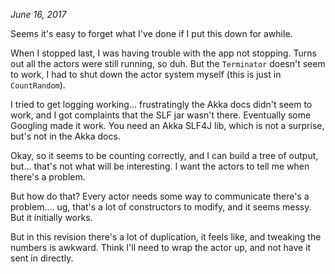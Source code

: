 
*June 16, 2017*

Seems it's easy to forget what I've done if I put this down for awhile.

When I stopped last, I was having trouble with the app not stopping.  Turns out all the actors were still running, so duh.  But the `Terminator` doesn't seem to work, I had to shut down the actor system myself (this is just in `CountRandom`).

I tried to get logging working... frustratingly the Akka docs didn't seem to work, and I got complaints that the SLF jar wasn't there.  Eventually some Googling made it work. You need an Akka SLF4J lib, which is not a surprise, but's not in the Akka docs.

Okay, so it seems to be counting correctly, and I can build a tree of output, but... that's not what will be interesting.  I want the actors to tell me when there's a problem.

But how do that?  Every actor needs some way to communicate there's a problem.... ug, that's a lot of constructors to modify, and it seems messy. But it initially works.

But in this revision there's a lot of duplication, it feels like, and tweaking the numbers is awkward. Think I'll need to wrap the actor up, and not have it sent in directly.
